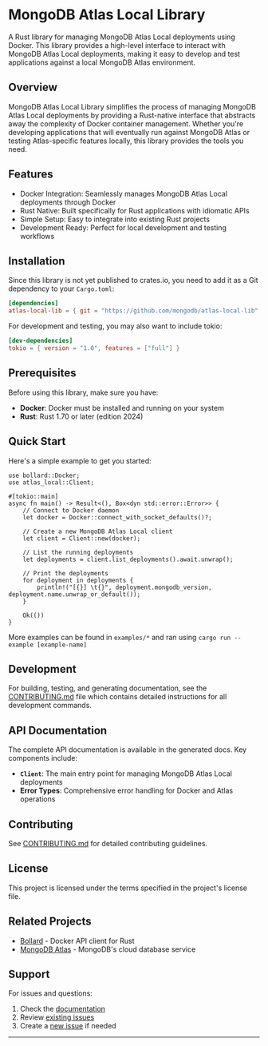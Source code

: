 # MongoDB Atlas Local Library

A Rust library for managing MongoDB Atlas Local deployments using Docker. This library provides a high-level interface to interact with MongoDB Atlas Local deployments, making it easy to develop and test applications against a local MongoDB Atlas environment.

## Overview

MongoDB Atlas Local Library simplifies the process of managing MongoDB Atlas Local deployments by providing a Rust-native interface that abstracts away the complexity of Docker container management. Whether you're developing applications that will eventually run against MongoDB Atlas or testing Atlas-specific features locally, this library provides the tools you need.

## Features

- Docker Integration: Seamlessly manages MongoDB Atlas Local deployments through Docker
- Rust Native: Built specifically for Rust applications with idiomatic APIs
- Simple Setup: Easy to integrate into existing Rust projects
- Development Ready: Perfect for local development and testing workflows

## Installation

Since this library is not yet published to crates.io, you need to add it as a Git dependency to your `Cargo.toml`:

```toml
[dependencies]
atlas-local-lib = { git = "https://github.com/mongodb/atlas-local-lib" }
```

For development and testing, you may also want to include tokio:

```toml
[dev-dependencies]
tokio = { version = "1.0", features = ["full"] }
```

## Prerequisites

Before using this library, make sure you have:

- **Docker**: Docker must be installed and running on your system
- **Rust**: Rust 1.70 or later (edition 2024)

## Quick Start

Here's a simple example to get you started:

```rust,no_run
use bollard::Docker;
use atlas_local::Client;

#[tokio::main]
async fn main() -> Result<(), Box<dyn std::error::Error>> {
    // Connect to Docker daemon
    let docker = Docker::connect_with_socket_defaults()?;

    // Create a new MongoDB Atlas Local client
    let client = Client::new(docker);

    // List the running deployments
    let deployments = client.list_deployments().await.unwrap();

    // Print the deployments
    for deployment in deployments {
        println!("[{}] \t{}", deployment.mongodb_version, deployment.name.unwrap_or_default());
    }

    Ok(())
}
```

More examples can be found in `examples/*` and ran using `cargo run --example [example-name]`

## Development

For building, testing, and generating documentation, see the [CONTRIBUTING.md](CONTRIBUTING.md) file which contains detailed instructions for all development commands.

## API Documentation

The complete API documentation is available in the generated docs. Key components include:

- **`Client`**: The main entry point for managing MongoDB Atlas Local deployments
- **Error Types**: Comprehensive error handling for Docker and Atlas operations

## Contributing

See [CONTRIBUTING.md](CONTRIBUTING.md) for detailed contributing guidelines.

## License

This project is licensed under the terms specified in the project's license file.

## Related Projects

- [Bollard](https://crates.io/crates/bollard) - Docker API client for Rust
- [MongoDB Atlas](https://www.mongodb.com/atlas) - MongoDB's cloud database service

## Support

For issues and questions:

1. Check the [documentation](#documentation)
2. Review [existing issues](../../issues)
3. Create a [new issue](../../issues/new) if needed

---
